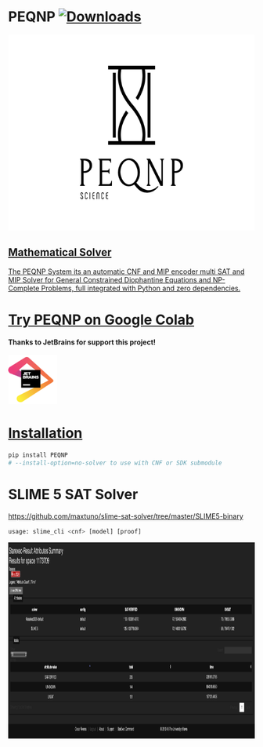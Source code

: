 # PEQNP [![Downloads](https://pepy.tech/badge/peqnp)](https://pepy.tech/project/peqnp)

<a href="https://www.peqnp.com"><img border="0" alt="PEQNP" src="https://raw.githubusercontent.com/maxtuno/PEQNP/master/logo.png" width="640" height="400">

## Mathematical Solver

The PEQNP System its an automatic CNF and MIP encoder multi SAT and MIP Solver for General Constrained Diophantine Equations and NP-Complete Problems, full integrated with Python and zero dependencies.

# [Try PEQNP on Google Colab ](https://colab.research.google.com/github/maxtuno/PEQNP/blob/master/docs/PEQNP.ipynb)

#### Thanks to JetBrains for support this project!

<a href="https://www.jetbrains.com/?from=PEQNP"><img border="0" alt="JetBrains support this project" src="https://raw.githubusercontent.com/maxtuno/PEQNP/master/jetbrains.png" width="100" height="100">

# Installation
```python
pip install PEQNP
# --install-option=no-solver to use with CNF or SDK submodule
```

# SLIME 5 SAT Solver 

https://github.com/maxtuno/slime-sat-solver/tree/master/SLIME5-binary

```python
usage: slime_cli <cnf> [model] [proof]
```
<a href="https://raw.githubusercontent.com/maxtuno/PEQNP/master/slime5VSkissat.png"><img border="0" alt="PEQNP" src="https://raw.githubusercontent.com/maxtuno/PEQNP/master/slime5VSkissat.png" width="640" height="400">
